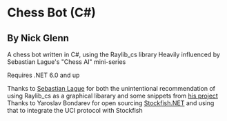 # Chess Bot (C#)
## By Nick Glenn

A chess bot written in C#, using the Raylib_cs library
Heavily influenced by Sebastian Lague's "Chess AI" mini-series

Requires .NET 6.0 and up

Thanks to [Sebastian Lague](https://www.youtube.com/@SebastianLague) for both the unintentional recommendation of using Raylib_cs as a graphical libarary and some snippets from [his project](https://github.com/SebLague/Chess-Challenge)\
Thanks to Yaroslav Bondarev for open sourcing [Stockfish.NET](https://github.com/Oremiro/Stockfish.NET) and using that to integrate the UCI protocol with Stockfish